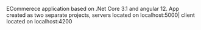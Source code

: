 ECommerece application based on .Net Core 3.1 and angular 12.
App created as two separate projects, servers located on localhost:5000| client located on localhost:4200
